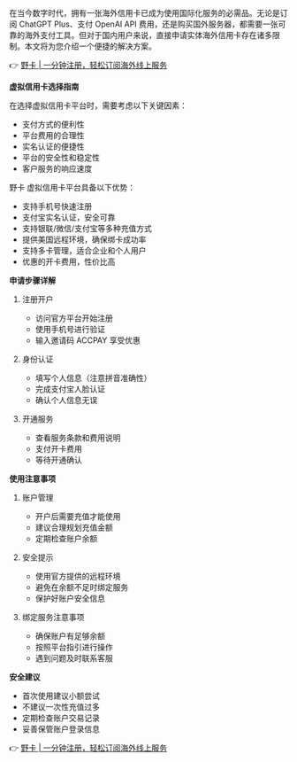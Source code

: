 在当今数字时代，拥有一张海外信用卡已成为使用国际化服务的必需品。无论是订阅 ChatGPT Plus、支付 OpenAI API 费用，还是购买国外服务器，都需要一张可靠的海外支付工具。但对于国内用户来说，直接申请实体海外信用卡存在诸多限制。本文将为您介绍一个便捷的解决方案。

👉 [野卡 | 一分钟注册，轻松订阅海外线上服务](https://bit.ly/bewildcard)

**虚拟信用卡选择指南**

在选择虚拟信用卡平台时，需要考虑以下关键因素：
- 支付方式的便利性
- 平台费用的合理性
- 实名认证的便捷性
- 平台的安全性和稳定性
- 客户服务的响应速度

野卡 虚拟信用卡平台具备以下优势：
- 支持手机号快速注册
- 支付宝实名认证，安全可靠
- 支持银联/微信/支付宝等多种充值方式
- 提供美国远程环境，确保绑卡成功率
- 支持多卡管理，适合企业和个人用户
- 优惠的开卡费用，性价比高

**申请步骤详解**

1. 注册开户
   - 访问官方平台开始注册
   - 使用手机号进行验证
   - 输入邀请码 ACCPAY 享受优惠

2. 身份认证
   - 填写个人信息（注意拼音准确性）
   - 完成支付宝人脸认证
   - 确认个人信息无误

3. 开通服务
   - 查看服务条款和费用说明
   - 支付开卡费用
   - 等待开通确认

**使用注意事项**

1. 账户管理
   - 开户后需要充值才能使用
   - 建议合理规划充值金额
   - 定期检查账户余额

2. 安全提示
   - 使用官方提供的远程环境
   - 避免在余额不足时绑定服务
   - 保护好账户安全信息

3. 绑定服务注意事项
   - 确保账户有足够余额
   - 按照平台指引进行操作
   - 遇到问题及时联系客服

**安全建议**

- 首次使用建议小额尝试
- 不建议一次性充值过多
- 定期检查账户交易记录
- 妥善保管账户登录信息

👉 [野卡 | 一分钟注册，轻松订阅海外线上服务](https://bit.ly/bewildcard)